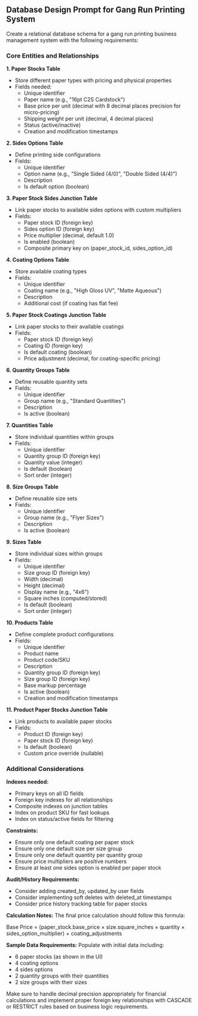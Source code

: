 ## **Database Design Prompt for Gang Run Printing System**

Create a relational database schema for a gang run printing business management system with the following requirements:

### **Core Entities and Relationships**

**1\. Paper Stocks Table**

* Store different paper types with pricing and physical properties  
* Fields needed:  
  * Unique identifier  
  * Paper name (e.g., "16pt C2S Cardstock")  
  * Base price per unit (decimal with 8 decimal places precision for micro-pricing)  
  * Shipping weight per unit (decimal, 4 decimal places)  
  * Status (active/inactive)  
  * Creation and modification timestamps

**2\. Sides Options Table**

* Define printing side configurations  
* Fields:  
  * Unique identifier  
  * Option name (e.g., "Single Sided (4/0)", "Double Sided (4/4)")  
  * Description  
  * Is default option (boolean)

**3\. Paper Stock Sides Junction Table**

* Link paper stocks to available sides options with custom multipliers  
* Fields:  
  * Paper stock ID (foreign key)  
  * Sides option ID (foreign key)  
  * Price multiplier (decimal, default 1.0)  
  * Is enabled (boolean)  
  * Composite primary key on (paper\_stock\_id, sides\_option\_id)

**4\. Coating Options Table**

* Store available coating types  
* Fields:  
  * Unique identifier  
  * Coating name (e.g., "High Gloss UV", "Matte Aqueous")  
  * Description  
  * Additional cost (if coating has flat fee)

**5\. Paper Stock Coatings Junction Table**

* Link paper stocks to their available coatings  
* Fields:  
  * Paper stock ID (foreign key)  
  * Coating ID (foreign key)  
  * Is default coating (boolean)  
  * Price adjustment (decimal, for coating-specific pricing)

**6\. Quantity Groups Table**

* Define reusable quantity sets  
* Fields:  
  * Unique identifier  
  * Group name (e.g., "Standard Quantities")  
  * Description  
  * Is active (boolean)

**7\. Quantities Table**

* Store individual quantities within groups  
* Fields:  
  * Unique identifier  
  * Quantity group ID (foreign key)  
  * Quantity value (integer)  
  * Is default (boolean)  
  * Sort order (integer)

**8\. Size Groups Table**

* Define reusable size sets  
* Fields:  
  * Unique identifier  
  * Group name (e.g., "Flyer Sizes")  
  * Description  
  * Is active (boolean)

**9\. Sizes Table**

* Store individual sizes within groups  
* Fields:  
  * Unique identifier  
  * Size group ID (foreign key)  
  * Width (decimal)  
  * Height (decimal)  
  * Display name (e.g., "4x6")  
  * Square inches (computed/stored)  
  * Is default (boolean)  
  * Sort order (integer)

**10\. Products Table**

* Define complete product configurations  
* Fields:  
  * Unique identifier  
  * Product name  
  * Product code/SKU  
  * Description  
  * Quantity group ID (foreign key)  
  * Size group ID (foreign key)  
  * Base markup percentage  
  * Is active (boolean)  
  * Creation and modification timestamps

**11\. Product Paper Stocks Junction Table**

* Link products to available paper stocks  
* Fields:  
  * Product ID (foreign key)  
  * Paper stock ID (foreign key)  
  * Is default (boolean)  
  * Custom price override (nullable)

### **Additional Considerations**

**Indexes needed:**

* Primary keys on all ID fields  
* Foreign key indexes for all relationships  
* Composite indexes on junction tables  
* Index on product SKU for fast lookups  
* Index on status/active fields for filtering

**Constraints:**

* Ensure only one default coating per paper stock  
* Ensure only one default size per size group  
* Ensure only one default quantity per quantity group  
* Ensure price multipliers are positive numbers  
* Ensure at least one sides option is enabled per paper stock

**Audit/History Requirements:**

* Consider adding created\_by, updated\_by user fields  
* Consider implementing soft deletes with deleted\_at timestamps  
* Consider price history tracking table for paper stocks

**Calculation Notes:** The final price calculation should follow this formula:

Base Price \= (paper\_stock.base\_price × size.square\_inches × quantity × sides\_option\_multiplier) \+ coating\_adjustments

**Sample Data Requirements:** Populate with initial data including:

* 6 paper stocks (as shown in the UI)  
* 4 coating options  
* 4 sides options  
* 2 quantity groups with their quantities  
* 2 size groups with their sizes

Make sure to handle decimal precision appropriately for financial calculations and implement proper foreign key relationships with CASCADE or RESTRICT rules based on business logic requirements.

